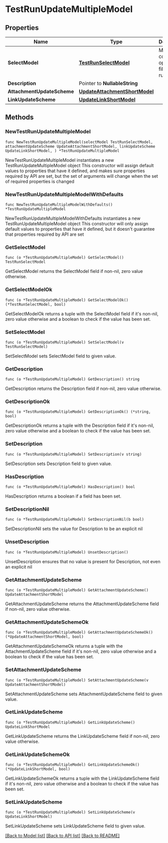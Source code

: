 # TestRunUpdateMultipleModel

## Properties

Name | Type | Description | Notes
------------ | ------------- | ------------- | -------------
**SelectModel** | [**TestRunSelectModel**](TestRunSelectModel.md) | Model containing options to filter test runs | 
**Description** | Pointer to **NullableString** |  | [optional] 
**AttachmentUpdateScheme** | [**UpdateAttachmentShortModel**](UpdateAttachmentShortModel.md) |  | 
**LinkUpdateScheme** | [**UpdateLinkShortModel**](UpdateLinkShortModel.md) |  | 

## Methods

### NewTestRunUpdateMultipleModel

`func NewTestRunUpdateMultipleModel(selectModel TestRunSelectModel, attachmentUpdateScheme UpdateAttachmentShortModel, linkUpdateScheme UpdateLinkShortModel, ) *TestRunUpdateMultipleModel`

NewTestRunUpdateMultipleModel instantiates a new TestRunUpdateMultipleModel object
This constructor will assign default values to properties that have it defined,
and makes sure properties required by API are set, but the set of arguments
will change when the set of required properties is changed

### NewTestRunUpdateMultipleModelWithDefaults

`func NewTestRunUpdateMultipleModelWithDefaults() *TestRunUpdateMultipleModel`

NewTestRunUpdateMultipleModelWithDefaults instantiates a new TestRunUpdateMultipleModel object
This constructor will only assign default values to properties that have it defined,
but it doesn't guarantee that properties required by API are set

### GetSelectModel

`func (o *TestRunUpdateMultipleModel) GetSelectModel() TestRunSelectModel`

GetSelectModel returns the SelectModel field if non-nil, zero value otherwise.

### GetSelectModelOk

`func (o *TestRunUpdateMultipleModel) GetSelectModelOk() (*TestRunSelectModel, bool)`

GetSelectModelOk returns a tuple with the SelectModel field if it's non-nil, zero value otherwise
and a boolean to check if the value has been set.

### SetSelectModel

`func (o *TestRunUpdateMultipleModel) SetSelectModel(v TestRunSelectModel)`

SetSelectModel sets SelectModel field to given value.


### GetDescription

`func (o *TestRunUpdateMultipleModel) GetDescription() string`

GetDescription returns the Description field if non-nil, zero value otherwise.

### GetDescriptionOk

`func (o *TestRunUpdateMultipleModel) GetDescriptionOk() (*string, bool)`

GetDescriptionOk returns a tuple with the Description field if it's non-nil, zero value otherwise
and a boolean to check if the value has been set.

### SetDescription

`func (o *TestRunUpdateMultipleModel) SetDescription(v string)`

SetDescription sets Description field to given value.

### HasDescription

`func (o *TestRunUpdateMultipleModel) HasDescription() bool`

HasDescription returns a boolean if a field has been set.

### SetDescriptionNil

`func (o *TestRunUpdateMultipleModel) SetDescriptionNil(b bool)`

 SetDescriptionNil sets the value for Description to be an explicit nil

### UnsetDescription
`func (o *TestRunUpdateMultipleModel) UnsetDescription()`

UnsetDescription ensures that no value is present for Description, not even an explicit nil
### GetAttachmentUpdateScheme

`func (o *TestRunUpdateMultipleModel) GetAttachmentUpdateScheme() UpdateAttachmentShortModel`

GetAttachmentUpdateScheme returns the AttachmentUpdateScheme field if non-nil, zero value otherwise.

### GetAttachmentUpdateSchemeOk

`func (o *TestRunUpdateMultipleModel) GetAttachmentUpdateSchemeOk() (*UpdateAttachmentShortModel, bool)`

GetAttachmentUpdateSchemeOk returns a tuple with the AttachmentUpdateScheme field if it's non-nil, zero value otherwise
and a boolean to check if the value has been set.

### SetAttachmentUpdateScheme

`func (o *TestRunUpdateMultipleModel) SetAttachmentUpdateScheme(v UpdateAttachmentShortModel)`

SetAttachmentUpdateScheme sets AttachmentUpdateScheme field to given value.


### GetLinkUpdateScheme

`func (o *TestRunUpdateMultipleModel) GetLinkUpdateScheme() UpdateLinkShortModel`

GetLinkUpdateScheme returns the LinkUpdateScheme field if non-nil, zero value otherwise.

### GetLinkUpdateSchemeOk

`func (o *TestRunUpdateMultipleModel) GetLinkUpdateSchemeOk() (*UpdateLinkShortModel, bool)`

GetLinkUpdateSchemeOk returns a tuple with the LinkUpdateScheme field if it's non-nil, zero value otherwise
and a boolean to check if the value has been set.

### SetLinkUpdateScheme

`func (o *TestRunUpdateMultipleModel) SetLinkUpdateScheme(v UpdateLinkShortModel)`

SetLinkUpdateScheme sets LinkUpdateScheme field to given value.



[[Back to Model list]](../README.md#documentation-for-models) [[Back to API list]](../README.md#documentation-for-api-endpoints) [[Back to README]](../README.md)


